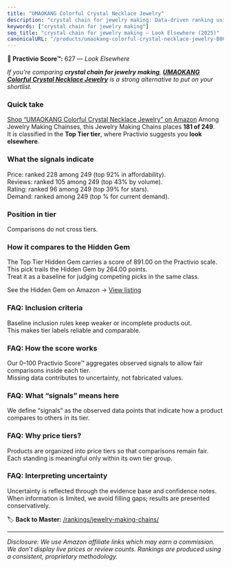 ```yaml
---
title: "UMAOKANG Colorful Crystal Necklace Jewelry"
description: "crystal chain for jewelry making: Data-driven ranking using the Practivio Score™. Positioned by quality, value, demand, findability, momentum."
keywords: ["crystal chain for jewelry making"]
seo_title: "crystal chain for jewelry making — Look Elsewhere (2025)"
canonicalURL: "/products/umaokang-colorful-crystal-necklace-jewelry-B0CQ4MLQCD/"
---
```


**🚫 Practivio Score™:** 627 — _Look Elsewhere_


*If you're comparing **crystal chain for jewelry making**, **[UMAOKANG Colorful Crystal Necklace Jewelry](https://www.amazon.com/dp/B0CQ4MLQCD?tag=practivio-20)** is a strong alternative to put on your shortlist.*
### Quick take
[Shop “UMAOKANG Colorful Crystal Necklace Jewelry” on Amazon](https://www.amazon.com/dp/B0CQ4MLQCD?tag=practivio-20)
Among Jewelry Making Chainses, this Jewelry Making Chains places **181 of 249**.  
It is classified in the **Top Tier tier**, where Practivio suggests you **look elsewhere**.

### What the signals indicate
Price: ranked 228 among 249 (top 92% in affordability).  
Reviews: ranked 105 among 249 (top 43% by volume).  
Rating: ranked 96 among 249 (top 39% for stars).  
Demand: ranked  among 249 (top % for current demand).

### Position in tier
Comparisons do not cross tiers.

### How it compares to the Hidden Gem
The Top Tier Hidden Gem carries a score of 891.00 on the Practivio scale.  
This pick trails the Hidden Gem by 264.00 points.  
Treat it as a baseline for judging competing picks in the same class.  

See the Hidden Gem on Amazon → [View listing](https://www.amazon.com/dp/B07MCL5GQ3?tag=practivio-20)

### FAQ: Inclusion criteria
Baseline inclusion rules keep weaker or incomplete products out.  
This makes tier labels reliable and comparable.

### FAQ: How the score works
Our 0–100 Practivio Score™ aggregates observed signals to allow fair comparisons inside each tier.  
Missing data contributes to uncertainty, not fabricated values.

### FAQ: What “signals” means here
We define “signals” as the observed data points that indicate how a product compares to others in its tier.

### FAQ: Why price tiers?
Products are organized into price tiers so that comparisons remain fair.  
Each standing is meaningful only within its own tier group.

### FAQ: Interpreting uncertainty
Uncertainty is reflected through the evidence base and confidence notes.  
When information is limited, we avoid filling gaps; results are presented conservatively.


🏷️ **Back to Master:** [/rankings/jewelry-making-chains/](/rankings/jewelry-making-chains/)

---
_Disclosure: We use Amazon affiliate links which may earn a commission. We don’t display live prices or review counts. Rankings are produced using a consistent, proprietary methodology._
